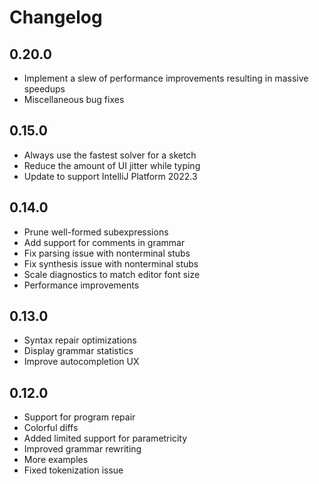 # Changelog

## 0.20.0

- Implement a slew of performance improvements resulting in massive speedups
- Miscellaneous bug fixes

## 0.15.0

- Always use the fastest solver for a sketch
- Reduce the amount of UI jitter while typing
- Update to support IntelliJ Platform 2022.3

## 0.14.0

- Prune well-formed subexpressions
- Add support for comments in grammar
- Fix parsing issue with nonterminal stubs
- Fix synthesis issue with nonterminal stubs
- Scale diagnostics to match editor font size
- Performance improvements

## 0.13.0

- Syntax repair optimizations
- Display grammar statistics
- Improve autocompletion UX

## 0.12.0

- Support for program repair
- Colorful diffs
- Added limited support for parametricity
- Improved grammar rewriting
- More examples
- Fixed tokenization issue